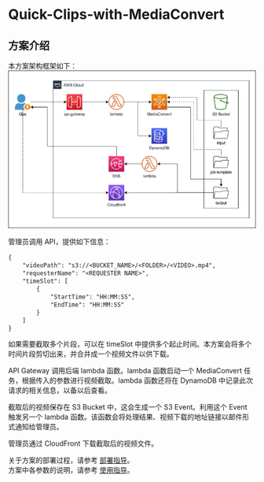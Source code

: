 # Quick-Clips-with-MediaConvert

## 方案介绍
本方案架构框架如下：  
![architecture](png/00-architecture.png "architecture")

管理员调用 API，提供如下信息：

```
{
	"videoPath": "s3://<BUCKET_NAME>/<FOLDER>/<VIDEO>.mp4",
	"requesterName": "<REQUESTER NAME>",
	"timeSlot": [
		{
			"StartTime": "HH:MM:SS",
			"EndTime": "HH:MM:SS"
		}
	]
}
```

如果需要截取多个片段，可以在 timeSlot 中提供多个起止时间。本方案会将多个时间片段剪切出来，并合并成一个视频文件以供下载。

API Gateway 调用后端 lambda 函数。lambda 函数启动一个 MediaConvert 任务，根据传入的参数进行视频截取。lambda 函数还将在 DynamoDB 中记录此次请求的相关信息，以备以后查看。

截取后的视频保存在 S3 Bucket 中，这会生成一个 S3 Event。利用这个 Event 触发另一个 lambda 函数。该函数会将处理结果、视频下载的地址链接以邮件形式通知给管理员。

管理员通过 CloudFront 下载截取后的视频文件。

关于方案的部署过程，请参考 [部署指导](QuickClips-deploy-CHN.md)。  
方案中各参数的说明，请参考 [使用指导](QuickClips-usage-CHN)。

